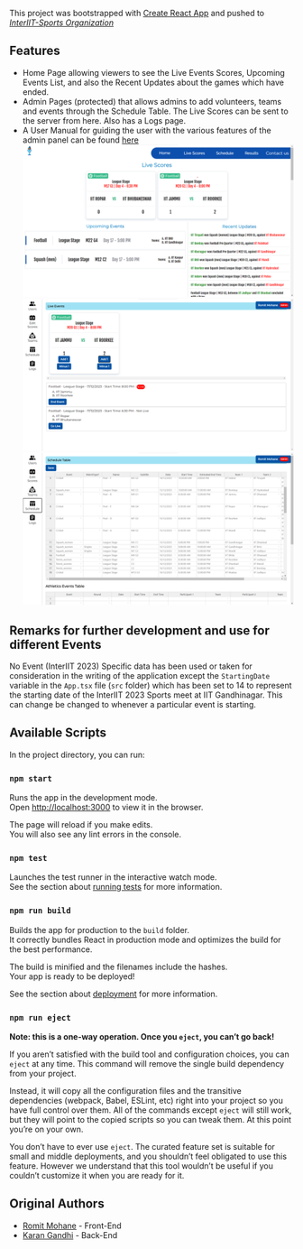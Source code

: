 This project was bootstrapped with [Create React App](https://github.com/facebook/create-react-app) and pushed to [_InterIIT-Sports Organization_](https://github.com/InterIIT-Sports)

## Features

- Home Page allowing viewers to see the Live Events Scores, Upcoming Events List, and also the Recent Updates about the games which have ended.
- Admin Pages (protected) that allows admins to add volunteers, teams and events through the Schedule Table. The Live Scores can be sent to the server from here. Also has a Logs page.
- A User Manual for guiding the user with the various features of the admin panel can be found [here](https://docs.google.com/document/d/1KpjU-qifs7S4cfy7ImXSCwoF4ycOys0Esmv7cccqAgA)
![home](./Screenshots/HomePage2.png)
![events](./Screenshots/LiveEventsPage-Admin.png)
![schedule](./Screenshots/Schedule-Admin.png)

## Remarks for further development and use for different Events

No Event (InterIIT 2023) Specific data has been used or taken for consideration in the writing of the application except the `StartingDate` variable in the `App.tsx` file (`src` folder) which has been set to 14 to represent the starting date of the InterIIT 2023 Sports meet at IIT Gandhinagar. This can change be changed to whenever a particular event is starting.

## Available Scripts

In the project directory, you can run:

### `npm start`

Runs the app in the development mode.\
Open [http://localhost:3000](http://localhost:3000) to view it in the browser.

The page will reload if you make edits.\
You will also see any lint errors in the console.

### `npm test`

Launches the test runner in the interactive watch mode.\
See the section about [running tests](https://facebook.github.io/create-react-app/docs/running-tests) for more information.

### `npm run build`

Builds the app for production to the `build` folder.\
It correctly bundles React in production mode and optimizes the build for the best performance.

The build is minified and the filenames include the hashes.\
Your app is ready to be deployed!

See the section about [deployment](https://facebook.github.io/create-react-app/docs/deployment) for more information.

### `npm run eject`

**Note: this is a one-way operation. Once you `eject`, you can’t go back!**

If you aren’t satisfied with the build tool and configuration choices, you can `eject` at any time. This command will remove the single build dependency from your project.

Instead, it will copy all the configuration files and the transitive dependencies (webpack, Babel, ESLint, etc) right into your project so you have full control over them. All of the commands except `eject` will still work, but they will point to the copied scripts so you can tweak them. At this point you’re on your own.

You don’t have to ever use `eject`. The curated feature set is suitable for small and middle deployments, and you shouldn’t feel obligated to use this feature. However we understand that this tool wouldn’t be useful if you couldn’t customize it when you are ready for it.

## Original Authors

- [Romit Mohane](https://github.com/Reckadon) - Front-End
- [Karan Gandhi](https://github.com/Karan-Gandhi) - Back-End
